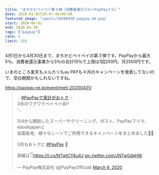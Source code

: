 ```yaml
---
title: "まちかどペイペイ第３弾（消費者還元５％＋PayPay５％）"
date: 2020-03-05T20:47:48+09:00
featured_image: "/posts/20200430_paypay.md.png"
start: 2020-04-01
end: 2020-04-30
tags: ["paypay"]
rate: 5
limit: 250
---
```


4月1日から4月30日まで、まちかどペイペイの第３弾です。PayPayから最大5％、消費者還元事業から5％の合計10％で上限は1回250円、月2500円です。

いまのところ楽天もメルカリもau PAYも４月のキャンペーンを発表してないので、空白期間かもしれないですね。

https://paypay.ne.jp/event/meti-20200401/

<blockquote class="twitter-tweet"><p lang="ja" dir="ltr">／<a href="https://twitter.com/hashtag/PayPay%E3%81%A7%E5%AE%B6%E8%A8%88%E3%81%8C%E3%81%8A%E3%83%88%E3%82%AF?src=hash&amp;ref_src=twsrc%5Etfw">#PayPayで家計がおトク</a> 💡<br>3月のワクワクペイペイ😆‼️<br>＼<br><br>3/4から開始したスーパーやクリーニング、ガスト、PayPayフリマ、ebookjapanと<br>全国各地、様々なシーンでご利用できるキャンペーンをまとめました👍🏻<br><br>3月もおトクに <a href="https://twitter.com/hashtag/PayPay?src=hash&amp;ref_src=twsrc%5Etfw">#PayPay</a> 🎵<br><br>詳細は👇<a href="https://t.co/NTwtCY4u4J">https://t.co/NTwtCY4u4J</a> <a href="https://t.co/JN7wGdeH8j">pic.twitter.com/JN7wGdeH8j</a></p>&mdash; PayPay株式会社 (@PayPayOfficial) <a href="https://twitter.com/PayPayOfficial/status/1235742853818544129?ref_src=twsrc%5Etfw">March 6, 2020</a></blockquote> <script async src="https://platform.twitter.com/widgets.js" charset="utf-8"></script>
